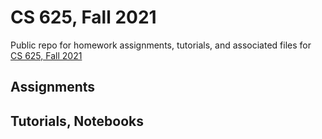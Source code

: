 # CS 625, Fall 2021

Public repo for homework assignments, tutorials, and associated files for [CS 625, Fall 2021](https://www.cs.odu.edu/~mweigle/CS625-F21)

## Assignments


## Tutorials, Notebooks

